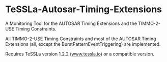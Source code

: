 # TeSSLa-Autosar-Timing-Extensions

A Monitoring Tool for the AUTOSAR Timing Extensions and the TIMMO-2-USE Timing Constraints.

All TIMMO-2-USE Timing Constraints and most of the AUTOSAR Timing Extensions (all, except the BurstPatternEventTriggering) are implemented.

Requires TeSSLa version 1.2.2 (www.tessla.io) or a compatible version.
